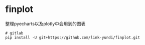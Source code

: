 # finplot
整理pyecharts以及plotly中会用到的图表

```shell
# gitlab
pip install -U git+https://github.com/link-yundi/finplot.git
```